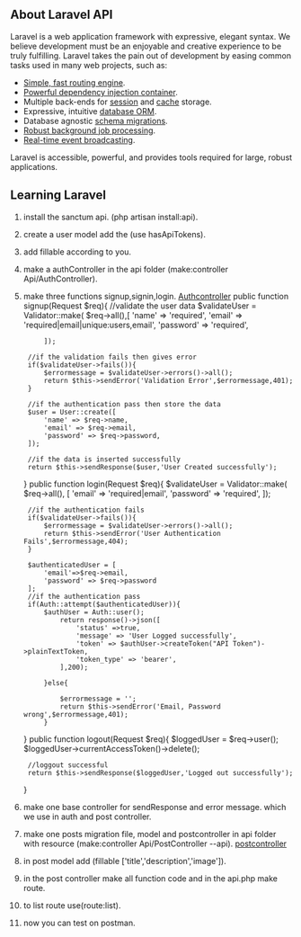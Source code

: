 
## About Laravel API

Laravel is a web application framework with expressive, elegant syntax. We believe development must be an enjoyable and creative experience to be truly fulfilling. Laravel takes the pain out of development by easing common tasks used in many web projects, such as:

- [Simple, fast routing engine](https://laravel.com/docs/routing).
- [Powerful dependency injection container](https://laravel.com/docs/container).
- Multiple back-ends for [session](https://laravel.com/docs/session) and [cache](https://laravel.com/docs/cache) storage.
- Expressive, intuitive [database ORM](https://laravel.com/docs/eloquent).
- Database agnostic [schema migrations](https://laravel.com/docs/migrations).
- [Robust background job processing](https://laravel.com/docs/queues).
- [Real-time event broadcasting](https://laravel.com/docs/broadcasting).

Laravel is accessible, powerful, and provides tools required for large, robust applications.

## Learning Laravel
1. install the sanctum api. (php artisan install:api).
2. create a user model add the (use hasApiTokens).
3. add fillable according to you.
4. make a authController in the api folder (make:controller Api/AuthController).
5. make three functions signup,signin,login. [Authcontroller](https://github.com/rajveer-me/laraapi/blob/master/app/Http/Controllers/Api/AuthController.php)
    public function signup(Request $req){
        //validate the user data
        $validateUser = Validator::make(
            $req->all(),[
                'name' => 'required',
                'email' => 'required|email|unique:users,email',
                'password' => 'required',

            ]);

        //if the validation fails then gives error
        if($validateUser->fails()){
            $errormessage = $validateUser->errors()->all();
            return $this->sendError('Validation Error',$errormessage,401);
        }

        //if the authentication pass then store the data
        $user = User::create([
            'name' => $req->name,
            'email' => $req->email,
            'password' => $req->password,
        ]);

        //if the data is inserted successfully
        return $this->sendResponse($user,'User Created successfully');

    }
    public function login(Request $req){
        $validateUser = Validator::make(
            $req->all(),
            [
                'email' => 'required|email',
                'password' => 'required',
            ]);

        //if the authentication fails
        if($validateUser->fails()){
            $errormessage = $validateUser->errors()->all();
            return $this->sendError('User Authentication Fails',$errormessage,404);
        }

        $authenticatedUser = [
            'email'=>$req->email,
            'password' => $req->password
        ];
        //if the authentication pass 
        if(Auth::attempt($authenticatedUser)){
            $authUser = Auth::user();
                return response()->json([
                    'status' =>true,
                    'message' => 'User Logged successfully',
                    'token' => $authUser->createToken("API Token")->plainTextToken,
                    'token_type' => 'bearer',
                ],200);
                
            }else{

                $errormessage = '';
                return $this->sendError('Email, Password wrong',$errormessage,401);                
            }
    }
    public function logout(Request $req){
        $loggedUser = $req->user();
        $loggedUser->currentAccessToken()->delete();

        //loggout successful
        return $this->sendResponse($loggedUser,'Logged out successfully');
    }

6. make one base controller for sendResponse and error message. which we use in auth and post controller.

7. make one posts migration file, model and postcontroller in api folder with resource (make:controller Api/PostController --api). [postcontroller](https://github.com/rajveer-me/laraapi/blob/master/app/Http/Controllers/Api/PostController.php)
8. in post model add (fillable ['title','description','image']).
9. in the post controller make all function code and in the api.php make route.
10. to list route use(route:list).
11. now you can test on postman.